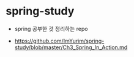 # spring-study

- spring 공부한 것 정리하는 repo

- <https://github.com/ImYurim/spring-study/blob/master/Ch3_Spring_In_Action.md>
